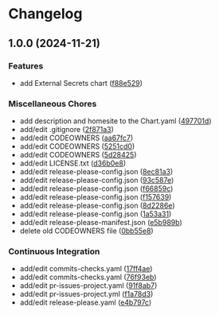 # Changelog

## 1.0.0 (2024-11-21)


### Features

* add External Secrets chart ([f88e529](https://github.com/schrodingers-stack/helm-external-secrets/commit/f88e5298a7bb08220dcebcefc374c550769df9dc))


### Miscellaneous Chores

* add description and homesite to the Chart.yaml ([497701d](https://github.com/schrodingers-stack/helm-external-secrets/commit/497701d0e8bc821df83f83a61a2c897442e58375))
* add/edit .gitignore ([2f871a3](https://github.com/schrodingers-stack/helm-external-secrets/commit/2f871a3129984dda69ab28df49ed61d69c166b2d))
* add/edit CODEOWNERS ([aa67fc7](https://github.com/schrodingers-stack/helm-external-secrets/commit/aa67fc752f9dfb227361fcf1844fe03a4faeafba))
* add/edit CODEOWNERS ([5251cd0](https://github.com/schrodingers-stack/helm-external-secrets/commit/5251cd0baec0f30b18719bf845d6f3f271b955b9))
* add/edit CODEOWNERS ([5d28425](https://github.com/schrodingers-stack/helm-external-secrets/commit/5d28425189a8c4194633de4e580a22b3ca2c03eb))
* add/edit LICENSE.txt ([d36b0e8](https://github.com/schrodingers-stack/helm-external-secrets/commit/d36b0e820dbcd830686475042934417b8ddf6a32))
* add/edit release-please-config.json ([8ec81a3](https://github.com/schrodingers-stack/helm-external-secrets/commit/8ec81a3a512cbca3613426f8c81b405dbb83282f))
* add/edit release-please-config.json ([93c587e](https://github.com/schrodingers-stack/helm-external-secrets/commit/93c587ed2183cb41c509c291595c22012b57f5ea))
* add/edit release-please-config.json ([f66859c](https://github.com/schrodingers-stack/helm-external-secrets/commit/f66859c5a708e04cc594279fdfd3891318a491ef))
* add/edit release-please-config.json ([f157639](https://github.com/schrodingers-stack/helm-external-secrets/commit/f1576393061caf4a46b0719a27c525e50342f6fe))
* add/edit release-please-config.json ([8d2286e](https://github.com/schrodingers-stack/helm-external-secrets/commit/8d2286ec7d052fbf0ac3eb60307f9e5105834d5b))
* add/edit release-please-config.json ([1a53a31](https://github.com/schrodingers-stack/helm-external-secrets/commit/1a53a31fae915f212e8341eb8b3d65736630eb9e))
* add/edit release-please-manifest.json ([e5b989b](https://github.com/schrodingers-stack/helm-external-secrets/commit/e5b989b1c4080bd5ae544c2e40980c3558cff46b))
* delete old CODEOWNERS file ([0bb55e8](https://github.com/schrodingers-stack/helm-external-secrets/commit/0bb55e87cfd3cc99d4e1a3906d38b273c5ec578b))


### Continuous Integration

* add/edit commits-checks.yaml ([17ff4ae](https://github.com/schrodingers-stack/helm-external-secrets/commit/17ff4ae1e22bc95e37fd6cb033488a53cdd7f266))
* add/edit commits-checks.yaml ([76f93eb](https://github.com/schrodingers-stack/helm-external-secrets/commit/76f93eb2f9947fc7150fdc0627d1c3a963a013ed))
* add/edit pr-issues-project.yaml ([91f8ab7](https://github.com/schrodingers-stack/helm-external-secrets/commit/91f8ab7e373973d43428c226675437205e0517d2))
* add/edit pr-issues-project.yml ([f1a78d3](https://github.com/schrodingers-stack/helm-external-secrets/commit/f1a78d34345f4ef87bec6ae8d680aa606460ab4b))
* add/edit release-please.yaml ([e4b797c](https://github.com/schrodingers-stack/helm-external-secrets/commit/e4b797ca75acedb6d14d143478738b1a5057c55f))

